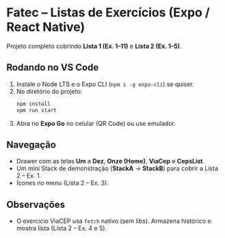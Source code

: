 # Fatec – Listas de Exercícios (Expo / React Native)

Projeto completo cobrindo **Lista 1 (Ex. 1–11)** e **Lista 2 (Ex. 1–5)**.

## Rodando no VS Code
1. Instale o Node LTS e o Expo CLI (`npm i -g expo-cli`) se quiser.
2. No diretório do projeto:
   ```bash
   npm install
   npm run start
   ```
3. Abra no **Expo Go** no celular (QR Code) ou use emulador.

## Navegação
- Drawer com as telas **Um** a **Dez**, **Onze (Home)**, **ViaCep** e **CepsList**.
- Um mini Stack de demonstração (**StackA** → **StackB**) para cobrir a Lista 2 – Ex. 1.
- Ícones no menu (Lista 2 – Ex. 3).

## Observações
- O exercício ViaCEP usa `fetch` nativo (sem libs). Armazena histórico e mostra lista (Lista 2 – Ex. 4 e 5).
